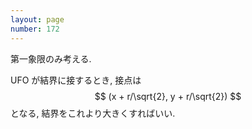 ```yaml
---
layout: page
number: 172
---
```

第一象限のみ考える.

UFO が結界に接するとき, 接点は $$ (x + r/\sqrt{2}, y + r/\sqrt{2}) $$ となる, 結界をこれより大きくすればいい.
